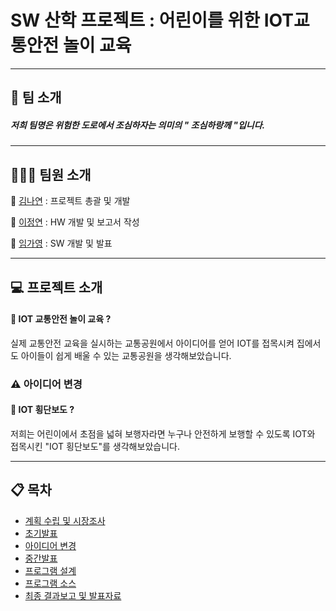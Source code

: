 # SW 산학 프로젝트 : 어린이를 위한 IOT교통안전 놀이 교육
______________________________________________________________________________________________________
## 🏢 팀 소개
##### 저희 팀명은 위험한 도로에서 조심하자는 의미의 " 조심하랑께 "입니다. 

______________________________________________________________________________________________________
## 👩‍👧‍👧 팀원 소개
👩 [김나연](https://github.com/nayeonkong) : 프로젝트 총괄 및 개발

👩 [이정연](https://github.com/jung-yeon) : HW 개발 및 보고서 작성

👩 [임가영](https://github.com/gayoung0530) : SW 개발 및 발표

______________________________________________________________________________________________________
## 💻 프로젝트 소개

#### 🚥 IOT 교통안전 놀이 교육 ? 
실제 교통안전 교육을 실시하는 교통공원에서 아이디어를 얻어 IOT를 접목시켜 집에서도 아이들이 쉽게 배울 수 있는 교통공원을 생각해보았습니다.

### ⚠️ 아이디어 변경 
#### 🚧 IOT 횡단보도 ?
저희는 어린이에서 초점을 넓혀 보행자라면 누구나 안전하게 보행할 수 있도록 IOT와 접목시킨 "IOT 횡단보도"를 생각해보았습니다.

______________________________________________________________________________________________________
## 📋 목차

* [계획 수립 및 시장조사](https://github.com/nayeonkong/SW_Project/tree/main/1.%20%EA%B3%84%ED%9A%8D%20%EC%88%98%EB%A6%BD%20%EB%B0%8F%20%EC%8B%9C%EC%9E%A5%EC%A1%B0%EC%82%AC)
* [초기발표](https://github.com/nayeonkong/SW_Project/tree/main/2.%20%EC%B4%88%EA%B8%B0%EB%B0%9C%ED%91%9C)
* [아이디어 변경](https://github.com/nayeonkong/SW_Project/tree/main/3.%20%EC%95%84%EC%9D%B4%EB%94%94%EC%96%B4%EB%B3%80%EA%B2%BD)
* [중간발표](https://github.com/nayeonkong/SW_Project/tree/main/4.%20%EC%A4%91%EA%B0%84%EB%B0%9C%ED%91%9C)
* [프로그램 설계](https://github.com/nayeonkong/SW_Project/tree/main/5.%20%ED%94%84%EB%A1%9C%EA%B7%B8%EB%9E%A8%20%EC%84%A4%EA%B3%84)
* [프로그램 소스](https://github.com/nayeonkong/SW_Project/tree/main/6.%20%ED%94%84%EB%A1%9C%EA%B7%B8%EB%9E%A8%20%EC%86%8C%EC%8A%A4)
* [최종 결과보고 및 발표자료](https://github.com/nayeonkong/SW_Project/tree/main/7.%20%EC%B5%9C%EC%A2%85%20%EA%B2%B0%EA%B3%BC%EB%B3%B4%EA%B3%A0%20%EB%B0%8F%20%EB%B0%9C%ED%91%9C%EC%9E%90%EB%A3%8C)

